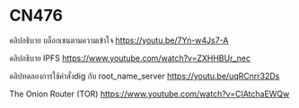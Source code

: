# CN476

คลิปอธิบาย บล็อกเชนตามความเข้าใจ
<https://youtu.be/7Yn-w4Js7-A>

คลิปอธิบาย IPFS
<https://www.youtube.com/watch?v=ZXHHBUr_nec>

คลิปทดลองการใช้คำสั่งdig กับ root_name_server
<https://youtu.be/uqRCnrr32Ds>

The Onion Router (TOR)
<https://www.youtube.com/watch?v=CIAtchaEWQw>
